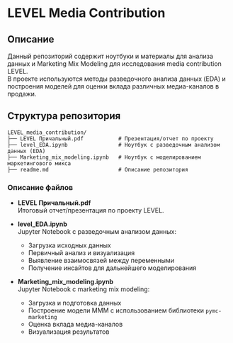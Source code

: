 # LEVEL Media Contribution

## Описание

Данный репозиторий содержит ноутбуки и материалы для анализа данных и Marketing Mix Modeling для исследования media contribution LEVEL.  
В проекте используются методы разведочного анализа данных (EDA) и построения моделей для оценки вклада различных медиа-каналов в продажи.

## Структура репозитория

```
LEVEL_media_contribution/
├── LEVEL Причальный.pdf           # Презентация/отчет по проекту
├── level_EDA.ipynb                # Ноутбук с разведочным анализом данных (EDA)
├── Marketing_mix_modeling.ipynb   # Ноутбук с моделированием маркетингового микса
├── readme.md                      # Описание репозитория
```

### Описание файлов

- **LEVEL Причальный.pdf**  
  Итоговый отчет/презентация по проекту LEVEL.

- **level_EDA.ipynb**  
  Jupyter Notebook с разведочным анализом данных:  
  - Загрузка исходных данных  
  - Первичный анализ и визуализация  
  - Выявление взаимосвязей между переменными  
  - Получение инсайтов для дальнейшего моделирования

- **Marketing_mix_modeling.ipynb**  
  Jupyter Notebook с marketing mix modeling:  
  - Загрузка и подготовка данных  
  - Построение модели MMM с использованием библиотеки `pymc-marketing`  
  - Оценка вклада медиа-каналов  
  - Визуализация результатов
